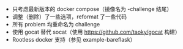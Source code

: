 - 只考虑最新版本的 docker compose（镜像名为 -challenge 结尾）
- 调整（删除）了一些选项，reformat 了一些代码
- 所有 problem 均重命名为 challenge
- 使用 gocat 替代 socat（使用 <https://github.com/taoky/gocat> 构建）
- Rootless docker 支持（参见 example-bareflask）
